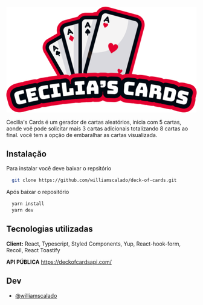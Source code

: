 ![Logo](https://raw.githubusercontent.com/williamscalado/deck-of-cards/master/public/image/logo.png)

Cecilia's Cards é um gerador de cartas aleatórios, inicia com 5 cartas, aonde voê pode solicitar mais 3 cartas adicionais totalizando 8 cartas ao final. você tem a opção de embaralhar as cartas visualizada.

## Instalação

Para instalar você deve baixar o repsitório

```bash
  git clone https://github.com/williamscalado/deck-of-cards.git
```

Após baixar o repositório

```bash
  yarn install
  yarn dev
```

## Tecnologias utilizadas

**Client:** React, Typescript, Styled Components, Yup, React-hook-form, Recoil, React Toastify

**API PÚBLICA** https://deckofcardsapi.com/

## Dev

- [@williamscalado](https://www.github.com/williamscalado)

